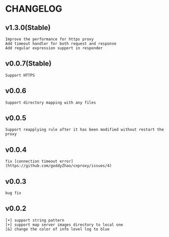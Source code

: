 # CHANGELOG

## v1.3.0(Stable)
    Improve the performance for https proxy
    Add timeout handler for both request and response
    Add regular expression support in responder

## v0.0.7(Stable)

    Support HTTPS

## v0.0.6

    Support directory mapping with any files

## v0.0.5

    Support reapplying rule after it has been modified without restart the proxy    

## v0.0.4

    fix [connection timeout error](https://github.com/goddyZhao/cnproxy/issues/4)

## v0.0.3
    
    bug fix

## v0.0.2

    [+] support string pattern
    [+] support map server images directory to local one
    [&] change the color of info level log to blue 